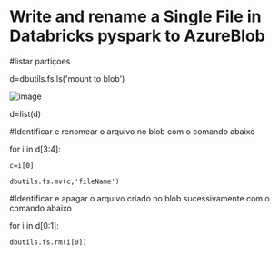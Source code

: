 # Write and rename a Single File in Databricks pyspark to AzureBlob
#listar partiçoes


d=dbutils.fs.ls('mount to blob')




![image](https://user-images.githubusercontent.com/84607692/158750752-0bf916f1-04c1-45b9-a02f-05dfd96af0ec.png)





d=list(d)


#Identificar e renomear o arquivo no blob com o comando abaixo



for i in d[3:4]:

    c=i[0]
    
    dbutils.fs.mv(c,'fileName')
    
    
    
    
    
#Identificar e apagar o arquivo criado no blob sucessivamente com o comando abaixo




for i in d[0:1]:

    dbutils.fs.rm(i[0])
